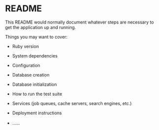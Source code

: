 # README 

This README would normally document whatever steps are necessary to get the
application up and running. 

Things you may want to cover: 
 
* Ruby version

* System dependencies

* Configuration 

* Database creation

* Database initialization

* How to run the test suite

* Services (job queues, cache servers, search engines, etc.)

* Deployment instructions
  
* ......
　
  
